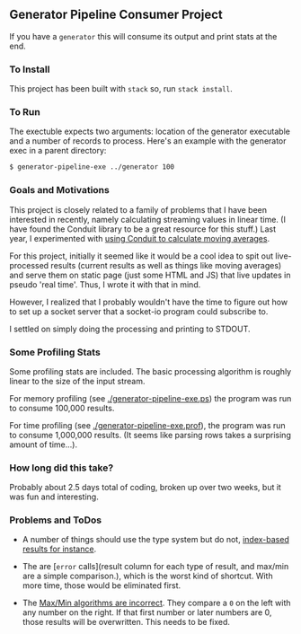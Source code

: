 ## Generator Pipeline Consumer Project

If you have a `generator` this will consume its output and print stats at the end.

### To Install

This project has been built with `stack` so, run `stack install`.

### To Run

The exectuble expects two arguments: location of the generator executable and a number of records to process. Here's an example with the generator exec in a parent directory:

```sh
$ generator-pipeline-exe ../generator 100
```

### Goals and Motivations

This project is closely related to a family of problems that I have been interested in recently, namely calculating streaming values in linear time. (I have found the Conduit library to be a great resource for this stuff.) Last year, I experimented with [using Conduit to calculate moving averages](https://gist.github.com/pellagic-puffbomb/9239cb57834789886f5c). 

For this project, initially it seemed like it would be a cool idea to spit out live-processed results (current results as well as things like moving averages) and serve them on static page (just some HTML and JS) that live updates in pseudo 'real time'. Thus, I wrote it with that in mind.

However, I realized that I probably wouldn't have the time to figure out how to set up a socket server that a socket-io program could subscribe to.

I settled on simply doing the processing and printing to STDOUT.


### Some Profiling Stats

Some profiling stats are included. The basic processing algorithm is roughly linear to the size of the input stream. 

For memory profiling (see [./generator-pipeline-exe.ps](./generator-pipeline-exe.ps)) the program was run to consume 100,000 results.

For time profiling (see [./generator-pipeline-exe.prof](./generator-pipeline-exe.prof)), the program was run to consume 1,000,000 results. (It seems like parsing rows takes a surprising amount of time...).

### How long did this take?

Probably about 2.5 days total of coding, broken up over two weeks, but it was fun and interesting.

### Problems and ToDos

- A number of things should use the type system but do not, [index-based results for instance](./src/Lib.hs#L40).

- The are [`error` calls](result column for each type of result, and max/min are a simple comparison.), which is the worst kind of shortcut. With more time, those would be eliminated first.

- The [Max/Min algorithms are incorrect](./src/Accumulators/Basic.hs#L83). They compare a `0` on the left with any number on the right. If that first number or later numbers are 0, those results will be overwritten. This needs to be fixed.
